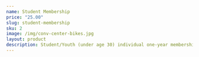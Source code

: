 ```yaml
---
name: Student Membership
price: "25.00"
slug: student-membership
sku: 2
image: /img/conv-center-bikes.jpg
layout: product
description: Student/Youth (under age 30) individual one-year membership
---
```

